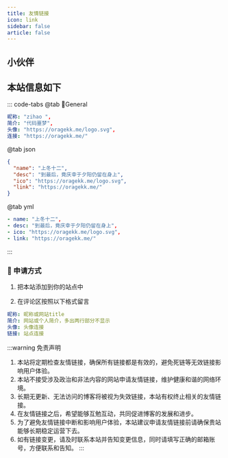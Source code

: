 ```yaml
---
title: 友情链接
icon: link
sidebar: false
article: false
---
```


## 小伙伴

<MyCoverLink type="friend"/>
<script setup lang="ts">
import MyCoverLink from "@MyCoverLink";
</script>

## 本站信息如下

::: code-tabs
@tab 🌴General

```yml
昵称: "zihao ",
简介: "代码噩梦",
头像: "https://oragekk.me/logo.svg",
连接: "https://oragekk.me/"
```

@tab json

```json
{
  "name": "上冬十二",
  "desc": "到最后，竟庆幸于夕阳仍留在身上",
  "ico": "https://oragekk.me/logo.svg",
  "link": "https://oragekk.me/"
}
```

@tab yml

```yml
- name: "上冬十二",
- desc: "到最后，竟庆幸于夕阳仍留在身上",
- ico: "https://oragekk.me/logo.svg",
- link: "https://oragekk.me/"
```

:::

### :lollipop: 申请方式

1. 把本站添加到你的站点中

2. 在评论区按照以下格式留言

```yml
昵称: 昵称或网站title
简介: 网站或个人简介，多出两行部分不显示
头像: 头像连接
链接: 站点连接
```

:::warning 免责声明

1. 本站将定期检查友情链接，确保所有链接都是有效的，避免死链等无效链接影响用户体验。
2. 本站不接受涉及政治和非法内容的网站申请友情链接，维护健康和谐的网络环境。
3. 长期无更新、无法访问的博客将被视为失效链接，本站有权终止相关的友情链接。
4. 在友情链接之后，希望能够互勉互动，共同促进博客的发展和进步。
5. 为了避免友情链接中断和影响用户体验，本站建议申请友情链接前请确保贵站能够长期稳定运营下去。
6. 如有链接变更，请及时联系本站并告知变更信息，同时请填写正确的邮箱账号，方便联系和告知。
   :::
